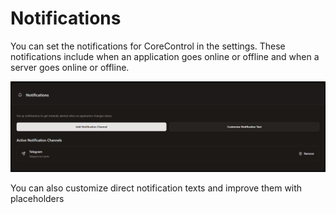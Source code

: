 # Notifications
You can set the notifications for CoreControl in the settings. These notifications include when an application goes online or offline and when a server goes online or offline.

![Notification Settings](../assets/screenshots/settings_notifications.png)

You can also customize direct notification texts and improve them with placeholders
